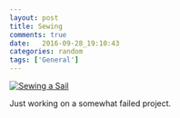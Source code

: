 ```yaml
---
layout: post
title: Sewing 
comments: true
date:   2016-09-28_19:10:43 
categories: random
tags: ['General']
---
```


[![Sewing a Sail](/assets/Random/Thumbnails/Sewing.jpg)](/assets/Random/Sewing.jpg)

Just working on a somewhat failed project.
